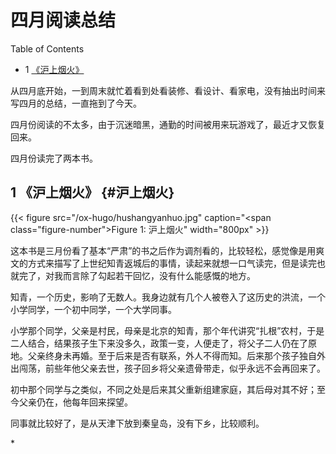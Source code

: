 # 四月阅读总结


<div class="ox-hugo-toc toc has-section-numbers">

<div class="heading">Table of Contents</div>

- <span class="section-num">1</span> [《沪上烟火》](#沪上烟火)

</div>
<!--endtoc-->

从四月底开始，一到周末就忙着看到处看装修、看设计、看家电，没有抽出时间来写四月的总结，一直拖到了今天。

四月份阅读的不太多，由于沉迷暗黑，通勤的时间被用来玩游戏了，最近才又恢复回来。

四月份读完了两本书。


## <span class="section-num">1</span> 《沪上烟火》 {#沪上烟火}

<a id="figure--fig:siyu-25588928"></a>

{{< figure src="/ox-hugo/hushangyanhuo.jpg" caption="<span class=\"figure-number\">Figure 1: </span>沪上烟火" width="800px" >}}

这本书是三月份看了基本“严肃”的书之后作为调剂看的，比较轻松，感觉像是用爽文的方式来描写了上世纪知青返城后的事情，读起来就想一口气读完，但是读完也就完了，对我而言除了勾起若干回忆，没有什么能感慨的地方。

知青，一个历史，影响了无数人。我身边就有几个人被卷入了这历史的洪流，一个小学同学，一个初中同学，一个大学同事。

小学那个同学，父亲是村民，母亲是北京的知青，那个年代讲究“扎根”农村，于是二人结合，结果孩子生下来没多久，政策一变，人便走了，将父子二人仍在了原地。父亲终身未再婚。至于后来是否有联系，外人不得而知。后来那个孩子独自外出闯荡，前些年他父亲去世，孩子回乡将父亲遗骨带走，似乎永远不会再回来了。

初中那个同学与之类似，不同之处是后来其父重新组建家庭，其后母对其不好；至今父亲仍在，他每年回来探望。

同事就比较好了，是从天津下放到秦皇岛，没有下乡，比较顺利。

\*


